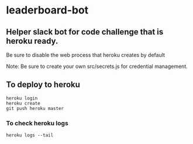 # leaderboard-bot

## Helper slack bot for code challenge that is heroku ready.

Be sure to disable the web process that heroku creates by default

Note: Be sure to create your own src/secrets.js for credential management.


## To deploy to heroku

    heroku login
    heroku create
    git push heroku master

### To check heroku logs
    heroku logs --tail